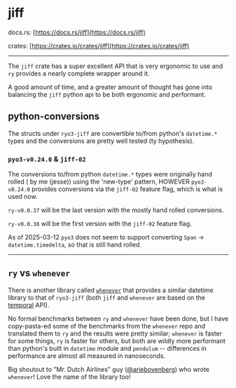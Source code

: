 # jiff

docs.rs: [https://docs.rs/jiff](https://docs.rs/jiff)

crates: [https://crates.io/crates/jiff](https://crates.io/crates/jiff)

---

The `jiff` crate has a super excellent API that is very ergonomic to use and
`ry` provides a nearly complete wrapper around it.

A good amount of time, and a greater amount of thought has gone into balancing
the `jiff` python api to be both ergonomic and performant.

## python-conversions

The structs under `ryo3-jiff` are convertible to/from python's `datetime.*`
types and the conversions are pretty well tested (ty hypothesis).

### `pyo3-v0.24.0` & `jiff-02`

The conversions to/from python `datetime.*` types were originally hand rolled (
by me (jesse)) using the 'new-type' pattern, HOWEVER `pyo3-v0.24.0` provides
conversions via the `jiff-02` feature flag, which is what is used now.

`ry-v0.0.37` will be the last version with the mostly hand rolled conversions.

`ry-v0.0.38` will be the first version with the `jiff-02` feature flag.

As of 2025-03-12 `pyo3` does not seem to support converting `Span` ->
`datetime.timedelta`, so that is still hand rolled.

---

## `ry` vs `whenever`

There is another library called
[ `whenever`](https://github.com/ariebovenberg/whenever) that provides a similar
datetime library to that of `ryo3-jiff` (both `jiff` and `whenever` are based on
the [temporal](https://tc39.es/proposal-temporal/docs/) API).

No formal benchmarks between `ry` and `whenever` have been done, but I have
copy-pasta-ed some of the benchmarks from the `whenever` repo and translated
them to `ry` and the results were pretty similar; `whenever` is faster for some
things, `ry` is faster for others, but both are wildly more performant than
python's built in `datetime` module and `pendulum` -- differences in performance
are almost all measured in nanoseconds.

Big shoutout to "Mr. Dutch Airlines" guy
([@ariebovenberg](https://github.com/ariebovenberg)) who wrote `whenever`! Love
the name of the library too!
